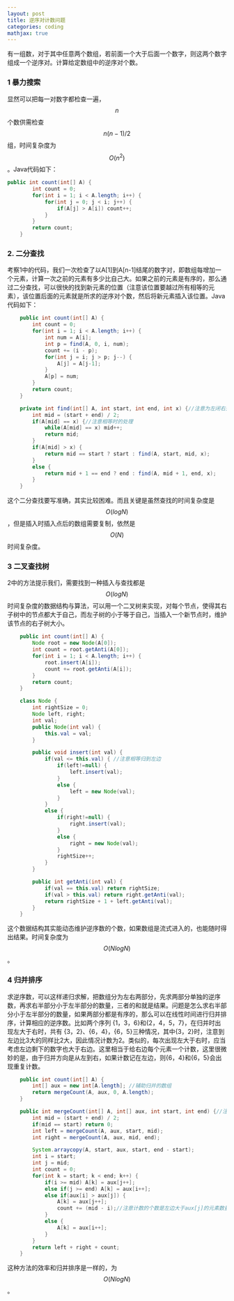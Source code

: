 ```yaml
---
layout: post
title: 逆序对计数问题
categories: coding
mathjax: true
---
```


有一组数，对于其中任意两个数组，若前面一个大于后面一个数字，则这两个数字组成一个逆序对。计算给定数组中的逆序对个数。

### 1 暴力搜索

显然可以把每一对数字都检查一遍，$$n$$个数供需检查$$n(n-1)/2$$组，时间复杂度为$$O(n^2)$$。Java代码如下：

```java
public int count(int[] A) {
        int count = 0;
        for(int i = 1; i < A.length; i++) {
            for(int j = 0; j < i; j++) {
                if(A[j] > A[i]) count++;
            }
        }
        return count;
    }
```

### 2. 二分查找

考察1中的代码，我们一次检查了以A[1]到A[n-1]结尾的数字对，即数组每增加一个元素，计算一次之前的元素有多少比自己大。如果之前的元素是有序的，那么通过二分查找，可以很快的找到新元素的位置（注意该位置要越过所有相等的元素），该位置后面的元素就是所求的逆序对个数，然后将新元素插入该位置。Java代码如下：

```java
    public int count(int[] A) {
        int count = 0;
        for(int i = 1; i < A.length; i++) {
            int num = A[i];
            int p = find(A, 0, i, num);
            count += (i - p);
            for(int j = i; j > p; j--) {
                A[j] = A[j-1];
            }
            A[p] = num;
        }
        return count;
    }

    private int find(int[] A, int start, int end, int x) {//注意为左闭右开区间
        int mid = (start + end) / 2;
        if(A[mid] == x) {//注意相等时的处理
            while(A[mid] == x) mid++;
            return mid;
        }
        if(A[mid] > x) {
            return mid == start ? start : find(A, start, mid, x);
        }
        else {
            return mid + 1 == end ? end : find(A, mid + 1, end, x);
        }
    }
```

这个二分查找要写准确，其实比较困难。而且关键是虽然查找的时间复杂度是$$O(logN)$$，但是插入时插入点后的数组需要复制，依然是$$O(N)$$时间复杂度。

### 3  二叉查找树

2中的方法提示我们，需要找到一种插入与查找都是$$O(logN)$$时间复杂度的数据结构与算法，可以用一个二叉树来实现，对每个节点，使得其右子树中的节点都大于自己，而左子树的小于等于自己，当插入一个新节点时，维护该节点的右子树大小。

```java
    public int count(int[] A) {
        Node root = new Node(A[0]);
        int count = root.getAnti(A[0]);
        for(int i = 1; i < A.length; i++) {
            root.insert(A[i]);
            count += root.getAnti(A[i]);
        }
        return count;
    }

    class Node {
        int rightSize = 0;
        Node left, right;
        int val;
        public Node(int val) {
            this.val = val;
        }

        public void insert(int val) {
            if(val <= this.val) { //注意相等归到左边
                if(left!=null) {
                    left.insert(val);
                }
                else {
                    left = new Node(val);
                }
            }
            else {
                if(right!=null) {
                    right.insert(val);
                }
                else {
                    right = new Node(val);
                }
                rightSize++;
            }
        }

        public int getAnti(int val) {
            if(val == this.val) return rightSize;
            if(val > this.val) return right.getAnti(val);
            return rightSize + 1 + left.getAnti(val);
        }
    }
```

这个数据结构其实能动态维护逆序数的个数，如果数组是流式进入的，也能随时得出结果。时间复杂度为$$O(NlogN)$$。

### 4 归并排序

求逆序数，可以这样递归求解，把数组分为左右两部分，先求两部分单独的逆序数，再求右半部分小于左半部分的数量，三者的和就是结果。问题是怎么求右半部分小于左半部分的数量，如果两部分都是有序的，那么可以在线性时间进行归并排序，计算相应的逆序数。比如两个序列 {1，3，6}和{2，4，5，7}，在归并时出现左大于右时，共有 {3，2}、{6，4}，{6，5}三种情况，其中{3，2}时，注意到左边比3大的同样比2大，因此情况计数为2。类似的，每次出现左大于右时，应当考虑左边剩下的数字也大于右边。这里相当于给右边每个元素一个计数，这里很微妙的是，由于归并方向是从左到右，如果计数记在左边，则{6，4}和{6，5}会出现重复计数。

```java
    public int count(int[] A) {
        int[] aux = new int[A.length]; //辅助归并的数组
        return mergeCount(A, aux, 0, A.length);
    }

    public int mergeCount(int[] A, int[] aux, int start, int end) {//注意区间左闭右开
        int mid = (start + end) / 2;
        if(mid == start) return 0;
        int left = mergeCount(A, aux, start, mid);
        int right = mergeCount(A, aux, mid, end);

        System.arraycopy(A, start, aux, start, end - start);
        int i = start;
        int j = mid;
        int count = 0;
        for(int k = start; k < end; k++) {
            if(i >= mid) A[k] = aux[j++];
            else if(j >= end) A[k] = aux[i++];
            else if(aux[i] > aux[j]) {
                A[k] = aux[j++];
                count += (mid - i);//注意计数的个数是左边大于aux[j]的元素数量。
            }
            else {
                A[k] = aux[i++];
            }
        }
        return left + right + count;
    }
```

这种方法的效率和归并排序是一样的，为$$O(NlogN)$$。

